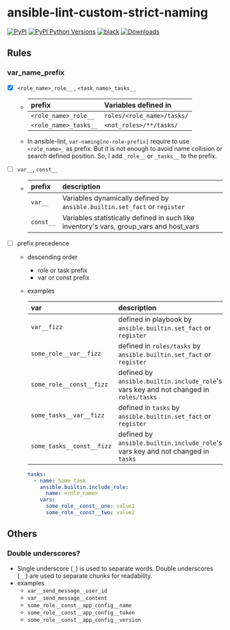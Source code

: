 # ansible-lint-custom-strict-naming

[![PyPI](https://img.shields.io/pypi/v/ansible-lint-custom-strict-naming)](https://pypi.org/project/ansible-lint-custom-strict-naming/)
[![PyPI Python Versions](https://img.shields.io/pypi/pyversions/ansible-lint-custom-strict-naming)](https://pypi.org/project/ansible-lint-custom-strict-naming/)
[![black](https://img.shields.io/badge/code%20style-black-000000.svg)](https://github.com/psf/black)
[![Downloads](https://pepy.tech/badge/ansible-lint-custom-strict-naming)](https://pepy.tech/project/ansible-lint-custom-strict-naming)

## Rules

### var_name_prefix

- [x] `<role_name>_role__` , `<task_name>_tasks__`

  - | prefix                | Variables defined in       |
    | :-------------------- | :------------------------- |
    | `<role_name>_role__`  | `roles/<role_name>/tasks/` |
    | `<role_name>_tasks__` | `<not_roles>/**/tasks/`    |

  - In ansible-lint, `var-naming[no-role-prefix]` require to use `<role_name>_` as prefix. But it is not enough to avoid name collision or search defined position. So, I add `_role__` or `_tasks__` to the prefix.

- [ ] `var__`, `const__`
  - | prefix    | description                                                                             |
    | :-------- | :-------------------------------------------------------------------------------------- |
    | `var__`   | Variables dynamically defined by `ansible.builtin.set_fact` or `register`               |
    | `const__` | Variables statistically defined in such like inventory's vars, group_vars and host_vars |
- [ ] prefix precedence

  - descending order
    - role or task prefix
    - var or const prefix
  - examples

    | var                       | description                                                                           |
    | :------------------------ | :------------------------------------------------------------------------------------ |
    | `var__fizz`               | defined in playbook by `ansible.builtin.set_fact` or `register`                       |
    | `some_role__var__fizz`    | defined in `roles/tasks` by `ansible.builtin.set_fact` or `register`                  |
    | `some_role__const__fizz`  | defined by `ansible.builtin.include_role`'s vars key and not changed in `roles/tasks` |
    | `some_tasks__var__fizz`   | defined in `tasks` by `ansible.builtin.set_fact` or `register`                        |
    | `some_tasks__const__fizz` | defined by `ansible.builtin.include_role`'s vars key and not changed in `tasks`       |

    ```yaml
    tasks:
      - name: Some task
        ansible.builtin.include_role:
          name: <role_name>
        vars:
          some_role__const__one: value1
          some_role__const__two: value2
    ```

## Others

### Double underscores?

- Single underscore (`_`) is used to separate words. Double underscores (`__`) are used to separate chunks for readability.
- examples
  - `var__send_message__user_id`
  - `var__send_message__content`
  - `some_role__const__app_config__name`
  - `some_role__const__app_config__token`
  - `some_role__const__app_config__version`
